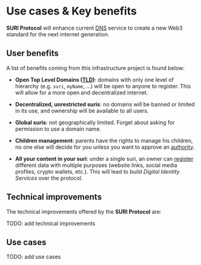 # Use cases & Key benefits

**SURI Protocol** will enhance current [DNS](https://en.wikipedia.org/wiki/Domain_Name_System) service to create a new
Web3 standard for the next internet generation.

## User benefits

A list of benefits coming from this infrastructure project is found below:

- **Open Top Level Domains ([TLD](https://en.wikipedia.org/wiki/Top-level_domain))**: domains with only one level of
  hierarchy (e.g. `suri`, `myName`, ...) will be open to anyone to register. This will allow for a more open and
  decentralized internet.

- **Decentralized, unrestricted suris**: no domains will be banned or limited in its use, and ownership will be
  available to all users.

- **Global suris**: not geographically limited. Forget about asking for permission to use a domain name.

- **Children management**: parents have the rights to manage his children, no one else will decide for you unless you
  want to approve an [authority](/en/protocol/authorities/).

- **All your content in your suri**: under a single suri, an owner can [register](/en/protocol/records/) different
  data with multiple purposes (website links, social media profiles, crypto wallets, etc.). This will lead to build
  _Digital Identity Services_ over the protocol.

## Technical improvements

The technical improvements offered by the **SURI Protocol** are:

TODO: add technical improvements

## Use cases

TODO: add use cases